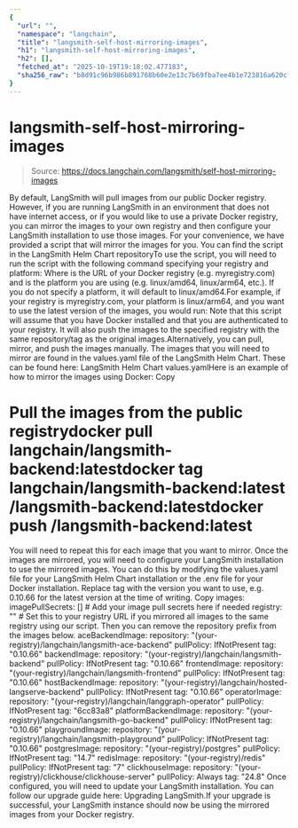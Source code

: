 ```yaml
---
{
  "url": "",
  "namespace": "langchain",
  "title": "langsmith-self-host-mirroring-images",
  "h1": "langsmith-self-host-mirroring-images",
  "h2": [],
  "fetched_at": "2025-10-19T19:18:02.477183",
  "sha256_raw": "b8d91c96b986b891768b60e2e13c7b69fba7ee4b1e723816a620cf0cd867384b"
}
---
```


# langsmith-self-host-mirroring-images

> Source: https://docs.langchain.com/langsmith/self-host-mirroring-images

By default, LangSmith will pull images from our public Docker registry. However, if you are running LangSmith in an environment that does not have internet access, or if you would like to use a private Docker registry, you can mirror the images to your own registry and then configure your LangSmith installation to use those images.
For your convenience, we have provided a script that will mirror the images for you. You can find the script in the LangSmith Helm Chart repositoryTo use the script, you will need to run the script with the following command specifying your registry and platform:
Where <your-registry> is the URL of your Docker registry (e.g. myregistry.com) and <platform> is the platform you are using (e.g. linux/amd64, linux/arm64, etc.). If you do not specify a platform, it will default to linux/amd64.For example, if your registry is myregistry.com, your platform is linux/arm64, and you want to use the latest version of the images, you would run:
Note that this script will assume that you have Docker installed and that you are authenticated to your registry. It will also push the images to the specified registry with the same repository/tag as the original images.Alternatively, you can pull, mirror, and push the images manually. The images that you will need to mirror are found in the values.yaml file of the LangSmith Helm Chart. These can be found here: LangSmith Helm Chart values.yamlHere is an example of how to mirror the images using Docker:
Copy
# Pull the images from the public registrydocker pull langchain/langsmith-backend:latestdocker tag langchain/langsmith-backend:latest <your-registry>/langsmith-backend:latestdocker push <your-registry>/langsmith-backend:latest
You will need to repeat this for each image that you want to mirror.
Once the images are mirrored, you will need to configure your LangSmith installation to use the mirrored images. You can do this by modifying the values.yaml file for your LangSmith Helm Chart installation or the .env file for your Docker installation. Replace tag with the version you want to use, e.g. 0.10.66 for the latest version at the time of writing.
Copy
images: imagePullSecrets: [] # Add your image pull secrets here if needed registry: "" # Set this to your registry URL if you mirrored all images to the same registry using our script. Then you can remove the repository prefix from the images below. aceBackendImage: repository: "(your-registry)/langchain/langsmith-ace-backend" pullPolicy: IfNotPresent tag: "0.10.66" backendImage: repository: "(your-registry)/langchain/langsmith-backend" pullPolicy: IfNotPresent tag: "0.10.66" frontendImage: repository: "(your-registry)/langchain/langsmith-frontend" pullPolicy: IfNotPresent tag: "0.10.66" hostBackendImage: repository: "(your-registry)/langchain/hosted-langserve-backend" pullPolicy: IfNotPresent tag: "0.10.66" operatorImage: repository: "(your-registry)/langchain/langgraph-operator" pullPolicy: IfNotPresent tag: "6cc83a8" platformBackendImage: repository: "(your-registry)/langchain/langsmith-go-backend" pullPolicy: IfNotPresent tag: "0.10.66" playgroundImage: repository: "(your-registry)/langchain/langsmith-playground" pullPolicy: IfNotPresent tag: "0.10.66" postgresImage: repository: "(your-registry)/postgres" pullPolicy: IfNotPresent tag: "14.7" redisImage: repository: "(your-registry)/redis" pullPolicy: IfNotPresent tag: "7" clickhouseImage: repository: "(your-registry)/clickhouse/clickhouse-server" pullPolicy: Always tag: "24.8"
Once configured, you will need to update your LangSmith installation. You can follow our upgrade guide here: Upgrading LangSmith.If your upgrade is successful, your LangSmith instance should now be using the mirrored images from your Docker registry.
